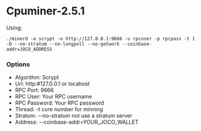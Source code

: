 # Cpuminer-2.5.1

Using:

```
./minerd -a scrypt -o http://127.0.0.1:9666 -u rpcuser -p rpcpass -t 1 -D --no-stratum --no-longpoll --no-getwork --coinbase-addr=JOCO_ADDRESS
```

### Options

- Algorithm: Scrypt
- Url: http:#127.0.0.1 or locahost
- RPC Port: 9666
- RPC User: Your RPC username
- RPC Password: Your RPC password
- Thread: -t core number for minning
- Stratum: --no-stratum not use a stratum server
- Address: --coinbase-addr=YOUR_JOCO_WALLET

